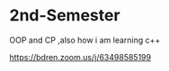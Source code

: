 # 2nd-Semester
OOP and CP ,also how i am learning c++


<!--For CP1 - https://safin178.notion.site/Competitive-Programming-1-3f767cacbe964dfbb21b8d42eda4e1c1-->
https://bdren.zoom.us/j/63498585199
